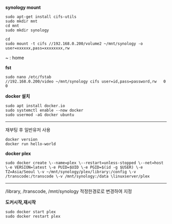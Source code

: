 **synology mount**

    sudo apt-get install cifs-utils
    sudo mkdir mnt
    cd mnt
    sudo mkdir synology

    cd
    sudo mount -t cifs //192.168.0.200/volume2 ~/mnt/synology -o user=xxxxxx,pass=xxxxxxxx,rw

~ : home

**fst**
     
    sudo nano /etc/fstab
    //192.168.0.200/video ~/mnt/synology cifs user=id,pass=password,rw   0   0

**docker 설치**

    sudo apt install docker.io
    sudo systemctl enable --now docker
    sudo usermod -aG docker ubuntu
----
재부팅 후 일반유저 사용

    docker version
    docker run hello-world

**docker plex**

    sudo docker create \--name=plex \--restart=unless-stopped \--net=host \-e VERSION=latest \-e PUID=$UID \-e PGID=$(id -g $USER) \-e TZ=Asia/Seoul \-v ~/mnt/synology/plex/library:/config \-v /transcode:/transcode \-v /mnt/synology:/data \linuxserver/plex
----

/library, /transcode, /mnt/synology 적정한경로로 변경하여 지정

**도커시작,재시작**
    
    sudo docker start plex
    sudo docker restart plex

